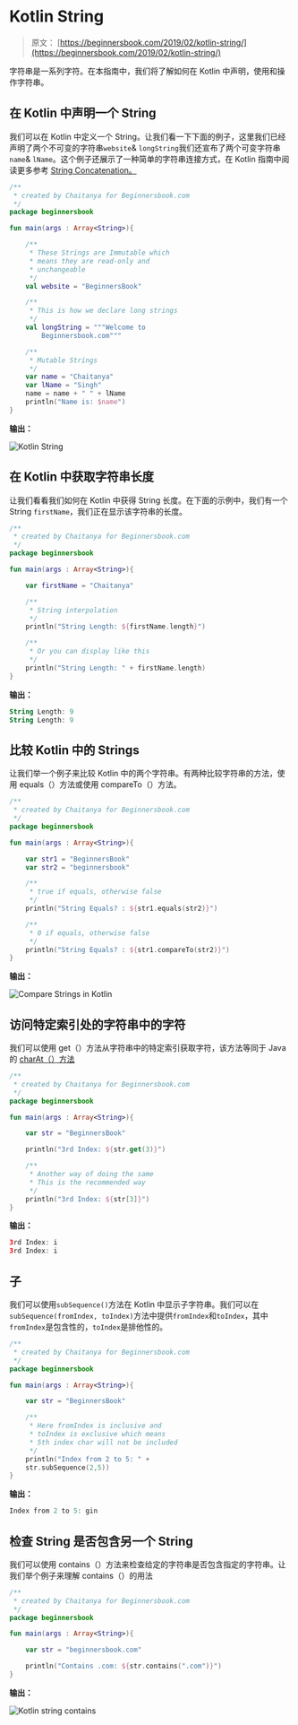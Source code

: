 # Kotlin String

> 原文： [https://beginnersbook.com/2019/02/kotlin-string/](https://beginnersbook.com/2019/02/kotlin-string/)

字符串是一系列字符。在本指南中，我们将了解如何在 Kotlin 中声明，使用和操作字符串。

## 在 Kotlin 中声明一个 String

我们可以在 Kotlin 中定义一个 String。让我们看一下下面的例子，这里我们已经声明了两个不可变的字符串`website`&amp; `longString`我们还宣布了两个可变字符串`name`&amp; `lName`。这个例子还展示了一种简单的字符串连接方式，在 Kotlin 指南中阅读更多参考 [String Concatenation。](https://beginnersbook.com/2017/12/string-concatenation-in-kotlin/)

```kotlin
/**
 * created by Chaitanya for Beginnersbook.com
 */
package beginnersbook

fun main(args : Array<String>){

    /**
     * These Strings are Immutable which
     * means they are read-only and
     * unchangeable
     */
    val website = "BeginnersBook"

    /**
     * This is how we declare long strings
     */
    val longString = """Welcome to
        Beginnersbook.com"""

    /**
     * Mutable Strings
     */
    var name = "Chaitanya"
    var lName = "Singh"
    name = name + " " + lName
    println("Name is: $name")
}
```

**输出：**

![Kotlin String](img/ce1370cfbc2fc9f7ad8c1e50659f7888.jpg)

## 在 Kotlin 中获取字符串长度

让我们看看我们如何在 Kotlin 中获得 String 长度。在下面的示例中，我们有一个 String `firstName`，我们正在显示该字符串的长度。

```kotlin
/**
 * created by Chaitanya for Beginnersbook.com
 */
package beginnersbook

fun main(args : Array<String>){

    var firstName = "Chaitanya"

    /**
     * String interpolation
     */
    println("String Length: ${firstName.length}")

    /**
     * Or you can display like this
     */
    println("String Length: " + firstName.length)
}
```

**输出：**

```kotlin
String Length: 9
String Length: 9
```

## 比较 Kotlin 中的 Strings

让我们举一个例子来比较 Kotlin 中的两个字符串。有两种比较字符串的方法，使用 equals（）方法或使用 compareTo（）方法。

```kotlin
/**
 * created by Chaitanya for Beginnersbook.com
 */
package beginnersbook

fun main(args : Array<String>){

    var str1 = "BeginnersBook"
    var str2 = "beginnersbook"

    /**
     * true if equals, otherwise false
     */
    println("String Equals? : ${str1.equals(str2)}")

    /**
     * 0 if equals, otherwise false
     */
    println("String Equals? : ${str1.compareTo(str2)}")
}
```

**输出：**

![Compare Strings in Kotlin](img/903e8f72cf71528c7cb73393b9733a22.jpg)

## 访问特定索引处的字符串中的字符

我们可以使用 get（）方法从字符串中的特定索引获取字符，该方法等同于 Java 的 [charAt（）方法](https://beginnersbook.com/2013/12/java-string-charat-method-example/)

```kotlin
/**
 * created by Chaitanya for Beginnersbook.com
 */
package beginnersbook

fun main(args : Array<String>){

    var str = "BeginnersBook"

    println("3rd Index: ${str.get(3)}")

    /**
     * Another way of doing the same
     * This is the recommended way
     */
    println("3rd Index: ${str[3]}")
}
```

**输出：**

```kotlin
3rd Index: i
3rd Index: i

```

## 子

我们可以使用`subSequence()`方法在 Kotlin 中显示子字符串。我们可以在`subSequence(fromIndex, toIndex)`方法中提供`fromIndex`和`toIndex`，其中`fromIndex`是包含性的，`toIndex`是排他性的。

```kotlin
/**
 * created by Chaitanya for Beginnersbook.com
 */
package beginnersbook

fun main(args : Array<String>){

    var str = "BeginnersBook"

    /**
     * Here fromIndex is inclusive and
     * toIndex is exclusive which means
     * 5th index char will not be included
     */
    println("Index from 2 to 5: " +
    str.subSequence(2,5))
}
```

**输出：**

```kotlin
Index from 2 to 5: gin
```

## 检查 String 是否包含另一个 String

我们可以使用 contains（）方法来检查给定的字符串是否包含指定的字符串。让我们举个例子来理解 contains（）的用法

```kotlin
/**
 * created by Chaitanya for Beginnersbook.com
 */
package beginnersbook

fun main(args : Array<String>){

    var str = "beginnersbook.com"

    println("Contains .com: ${str.contains(".com")}")
}
```

**输出：**

![Kotlin string contains](img/107e92b246cd728553c932455a29f327.jpg)